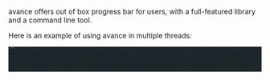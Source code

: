 avance offers out of box progress bar for users, with a full-featured library and a command line tool.

Here is an example of using avance in multiple threads:

<img src="https://github.com/Aubrey-Liu/avance/raw/main/screenshots/multiple_bars.gif">
